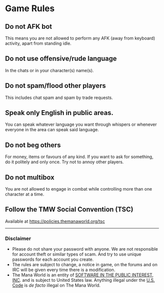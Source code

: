 # Game Rules

## Do not AFK bot
This means you are not allowed to perform any AFK (away from keyboard) activity, apart from standing idle.

## Do not use offensive/rude language
In the chats or in your character(s) name(s).

## Do not spam/flood other players
This includes chat spam and spam by trade requests.

## Speak only English in public areas.
You can speak whatever language you want through whispers or whenever everyone in the area can speak said language.

## Do not beg others
For money, items or favours of any kind. If you want to ask for something, do it politely and only once. Try not to annoy other players.

## Do not multibox
You are not allowed to engage in combat while controlling more than one character at a time.

## Follow the TMW Social Convention (TSC)
Available at https://policies.themanaworld.org/tsc


---

### Disclaimer

- Please do not share your password with anyone. We are not responsible for account theft or similar types of scam. And try to use unique passwords for each account you create.
- The rules are subject to change, a notice in game, on the forums and on IRC will be given every time there is a modification.
- The Mana World is an entity of [SOFTWARE IN THE PUBLIC INTEREST, INC](https://www.spi-inc.org/corporate/certificate-of-incorporation/). and is subject to United States law. Anything illegal under the [U.S. Code](https://www.law.cornell.edu/uscode/text) is *de facto* illegal on The Mana World.
